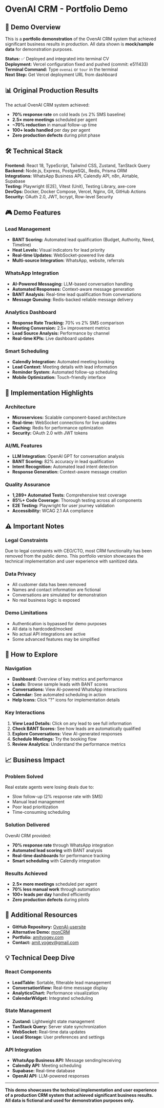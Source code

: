 # OvenAI CRM - Portfolio Demo

## 🎯 Demo Overview

This is a **portfolio demonstration** of the OvenAI CRM system that achieved significant business results in production. All data shown is **mock/sample data** for demonstration purposes.

**Status:** ✅ Deployed and integrated into terminal CV  
**Deployment:** Vercel configuration fixed and pushed (commit: e511433)  
**Terminal Command:** Type `ovenai` or `tour` in the terminal  
**Next Step:** Get Vercel deployment URL from dashboard

## 📊 Original Production Results

The actual OvenAI CRM system achieved:

- **70% response rate** on cold leads (vs 2% SMS baseline)
- **2.5× more meetings** scheduled per agent
- **~70% reduction** in manual follow-up time
- **100+ leads handled** per day per agent
- **Zero production defects** during pilot phase

## 🛠 Technical Stack

**Frontend:** React 18, TypeScript, Tailwind CSS, Zustand, TanStack Query  
**Backend:** Node.js, Express, PostgreSQL, Redis, Prisma ORM  
**Integrations:** WhatsApp Business API, Calendly API, n8n, Airtable, Supabase  
**Testing:** Playwright (E2E), Vitest (Unit), Testing Library, axe-core  
**DevOps:** Docker, Docker Compose, Vercel, Nginx, Git, GitHub Actions  
**Security:** OAuth 2.0, JWT, bcrypt, Row-level Security

## 🎮 Demo Features

### Lead Management
- **BANT Scoring:** Automated lead qualification (Budget, Authority, Need, Timeline)
- **Heat Levels:** Visual indicators for lead priority
- **Real-time Updates:** WebSocket-powered live data
- **Multi-source Integration:** WhatsApp, website, referrals

### WhatsApp Integration
- **AI-Powered Messaging:** LLM-based conversation handling
- **Automated Responses:** Context-aware message generation
- **BANT Analysis:** Real-time lead qualification from conversations
- **Message Queuing:** Redis-backed reliable message delivery

### Analytics Dashboard
- **Response Rate Tracking:** 70% vs 2% SMS comparison
- **Meeting Conversion:** 2.5× improvement metrics
- **Lead Source Analysis:** Performance by channel
- **Real-time KPIs:** Live dashboard updates

### Smart Scheduling
- **Calendly Integration:** Automated meeting booking
- **Lead Context:** Meeting details with lead information
- **Reminder System:** Automated follow-up scheduling
- **Mobile Optimization:** Touch-friendly interface

## 🔧 Implementation Highlights

### Architecture
- **Microservices:** Scalable component-based architecture
- **Real-time:** WebSocket connections for live updates
- **Caching:** Redis for performance optimization
- **Security:** OAuth 2.0 with JWT tokens

### AI/ML Features
- **LLM Integration:** OpenAI GPT for conversation analysis
- **BANT Scoring:** 82% accuracy in lead qualification
- **Intent Recognition:** Automated lead intent detection
- **Response Generation:** Context-aware message creation

### Quality Assurance
- **1,289+ Automated Tests:** Comprehensive test coverage
- **85%+ Code Coverage:** Thorough testing across all components
- **E2E Testing:** Playwright for user journey validation
- **Accessibility:** WCAG 2.1 AA compliance

## ⚠️ Important Notes

### Legal Constraints
Due to legal constraints with CEO/CTO, most CRM functionality has been removed from the public demo. This portfolio version showcases the technical implementation and user experience with sanitized data.

### Data Privacy
- All customer data has been removed
- Names and contact information are fictional
- Conversations are simulated for demonstration
- No real business logic is exposed

### Demo Limitations
- Authentication is bypassed for demo purposes
- All data is hardcoded/mocked
- No actual API integrations are active
- Some advanced features may be simplified

## 🚀 How to Explore

### Navigation
- **Dashboard:** Overview of key metrics and performance
- **Leads:** Browse sample leads with BANT scores
- **Conversations:** View AI-powered WhatsApp interactions
- **Calendar:** See automated scheduling in action
- **Help Icons:** Click "?" icons for implementation details

### Key Interactions
1. **View Lead Details:** Click on any lead to see full information
2. **Check BANT Scores:** See how leads are automatically qualified
3. **Explore Conversations:** View AI-generated responses
4. **Schedule Meetings:** Try the booking flow
5. **Review Analytics:** Understand the performance metrics

## 📈 Business Impact

### Problem Solved
Real estate agents were losing deals due to:
- Slow follow-up (2% response rate with SMS)
- Manual lead management
- Poor lead prioritization
- Time-consuming scheduling

### Solution Delivered
OvenAI CRM provided:
- **70% response rate** through WhatsApp integration
- **Automated lead scoring** with BANT analysis
- **Real-time dashboards** for performance tracking
- **Smart scheduling** with Calendly integration

### Results Achieved
- **2.5× more meetings** scheduled per agent
- **70% less manual work** through automation
- **100+ leads per day** handled efficiently
- **Zero production defects** during pilots

## 🔗 Additional Resources

- **GitHub Repository:** [OvenAI-usersite](https://github.com/broddo-baggins/OvenAI-usersite)
- **Alternative Demo:** [monCRM](https://github.com/broddo-baggins/monCRM)
- **Portfolio:** [amityogev.com](https://amityogev.com)
- **Contact:** amit.yogev@gmail.com

## 💡 Technical Deep Dive

### React Components
- **LeadTable:** Sortable, filterable lead management
- **ConversationView:** Real-time message display
- **AnalyticsChart:** Performance visualization
- **CalendarWidget:** Integrated scheduling

### State Management
- **Zustand:** Lightweight state management
- **TanStack Query:** Server state synchronization
- **WebSocket:** Real-time data updates
- **Local Storage:** User preferences and settings

### API Integration
- **WhatsApp Business API:** Message sending/receiving
- **Calendly API:** Meeting scheduling
- **Supabase:** Real-time database
- **OpenAI API:** LLM-powered responses

---

**This demo showcases the technical implementation and user experience of a production CRM system that achieved significant business results. All data is fictional and used for demonstration purposes only.**
